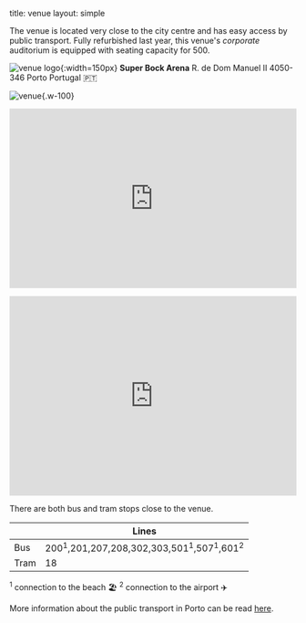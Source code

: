 title: venue
layout: simple

The venue is located very close to the city centre and has easy access by public transport. Fully refurbished last year, this venue's *corporate* auditorium is equipped with seating capacity for 500.

![venue logo](/static/images/information/super_bock_arena_logo.jpg){:width=150px}
**Super Bock Arena**
R. de Dom Manuel II
4050-346 Porto
Portugal 🇵🇹

![venue](/static/images/information/jardins_palacio_cristal.jpg){.w-100}

<p><iframe width="100%" height="315" src="https://www.youtube.com/embed/4zgNG4-VDOU" frameborder="0" allow="accelerometer; autoplay; encrypted-media; gyroscope; picture-in-picture" allowfullscreen></iframe></p>

<iframe width="100%" height="350" id="gmap_canvas" src="https://maps.google.com/maps?q=superbock%20arena&t=&z=13&ie=UTF8&iwloc=&output=embed" frameborder="0" scrolling="no" marginheight="0" marginwidth="0"></iframe>

There are both bus and tram stops close to the venue.

|       | Lines |
| ----- | ----- |
| Bus   | 200<sup>1</sup>,201,207,208,302,303,501<sup>1</sup>,507<sup>1</sup>,601<sup>2</sup> |
| Tram  | 18    |

<sup>1</sup> connection to the beach 🏖️ 
<sup>2</sup> connection to the airport ✈️

More information about the public transport in Porto can be read [here](/information/porto/).
